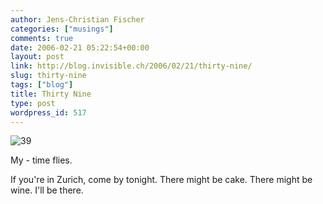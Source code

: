 ```yaml
---
author: Jens-Christian Fischer
categories: ["musings"]
comments: true
date: 2006-02-21 05:22:54+00:00
layout: post
link: http://blog.invisible.ch/2006/02/21/thirty-nine/
slug: thirty-nine
tags: ["blog"]
title: Thirty Nine
type: post
wordpress_id: 517
---
```


![39](/images/39.jpg)

My - time flies. 

If you're in Zurich, come by tonight. There might be cake. There might be wine. I'll be there.
